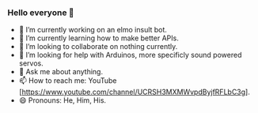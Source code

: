 ### Hello everyone 👋

- 🔭 I’m currently working on an elmo insult bot.
- 🌱 I’m currently learning how to make better APIs.
- 👯 I’m looking to collaborate on nothing currently.
- 🤔 I’m looking for help with Arduinos, more specificly sound powered servos.
- 💬 Ask me about anything.
- 📫 How to reach me: YouTube [https://www.youtube.com/channel/UCRSH3MXMWvpdByjfRFLbC3g].
- 😄 Pronouns: He, Him, His.
